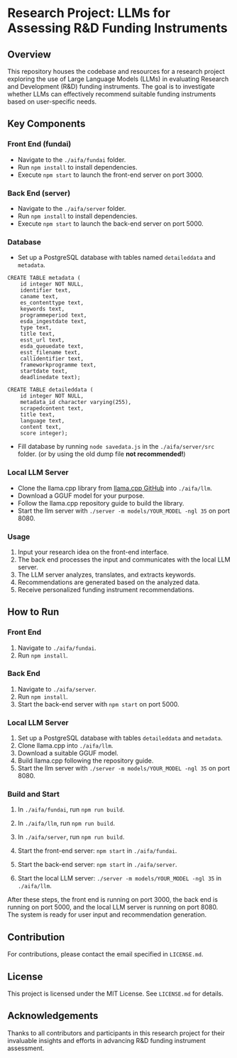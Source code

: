 # Research Project: LLMs for Assessing R&D Funding Instruments

## Overview

This repository houses the codebase and resources for a research project exploring the use of Large Language Models (LLMs) in evaluating Research and Development (R&D) funding instruments. The goal is to investigate whether LLMs can effectively recommend suitable funding instruments based on user-specific needs.

## Key Components

### Front End (fundai)

- Navigate to the `./aifa/fundai` folder.
- Run `npm install` to install dependencies.
- Execute `npm start` to launch the front-end server on port 3000.

### Back End (server)

- Navigate to the `./aifa/server` folder.
- Run `npm install` to install dependencies.
- Execute `npm start` to launch the back-end server on port 5000.

### Database 

- Set up a PostgreSQL database with tables named `detaileddata` and `metadata`.
```
CREATE TABLE metadata (
    id integer NOT NULL,
    identifier text,
    caname text,
    es_contenttype text,
    keywords text,
    programmeperiod text,
    esda_ingestdate text,
    type text,
    title text,
    esst_url text,
    esda_queuedate text,
    esst_filename text,
    callidentifier text,
    frameworkprogramme text,
    startdate text,
    deadlinedate text);
 
CREATE TABLE detaileddata (
    id integer NOT NULL,
    metadata_id character varying(255),
    scrapedcontent text,
    title text,
    language text,
    content text,
    score integer);
```
- Fill database by running `node savedata.js` in the `./aifa/server/src` folder. (or by using the old dump file **not recommended!**) 

### Local LLM Server

- Clone the llama.cpp library from [llama.cpp GitHub](https://github.com/ggerganov/llama.cpp) into `./aifa/llm`.
- Download a GGUF model for your purpose.
- Follow the llama.cpp repository guide to build the library.
- Start the llm server with `./server -m models/YOUR_MODEL -ngl 35` on port 8080.

### Usage

1. Input your research idea on the front-end interface.
2. The back end processes the input and communicates with the local LLM server.
3. The LLM server analyzes, translates, and extracts keywords.
4. Recommendations are generated based on the analyzed data.
5. Receive personalized funding instrument recommendations.

## How to Run

### Front End

1. Navigate to `./aifa/fundai`.
2. Run `npm install`.

### Back End

1. Navigate to `./aifa/server`.
2. Run `npm install`.
3. Start the back-end server with `npm start` on port 5000.

### Local LLM Server

1. Set up a PostgreSQL database with tables `detaileddata` and `metadata`.
2. Clone llama.cpp into `./aifa/llm`.
3. Download a suitable GGUF model.
4. Build llama.cpp following the repository guide.
5. Start the llm server with `./server -m models/YOUR_MODEL -ngl 35` on port 8080.

### Build and Start

1. In `./aifa/fundai`, run `npm run build`.
2. In `./aifa/llm`, run `npm run build`.
3. In `./aifa/server`, run `npm run build`.

4. Start the front-end server: `npm start` in `./aifa/fundai`.
5. Start the back-end server: `npm start` in `./aifa/server`.
6. Start the local LLM server: `./server -m models/YOUR_MODEL -ngl 35` in `./aifa/llm`.

After these steps, the front end is running on port 3000, the back end is running on port 5000, and the local LLM server is running on port 8080. The system is ready for user input and recommendation generation.

## Contribution

For contributions, please contact the email specified in `LICENSE.md`.

## License

This project is licensed under the MIT License. See `LICENSE.md` for details.

## Acknowledgements

Thanks to all contributors and participants in this research project for their invaluable insights and efforts in advancing R&D funding instrument assessment.
